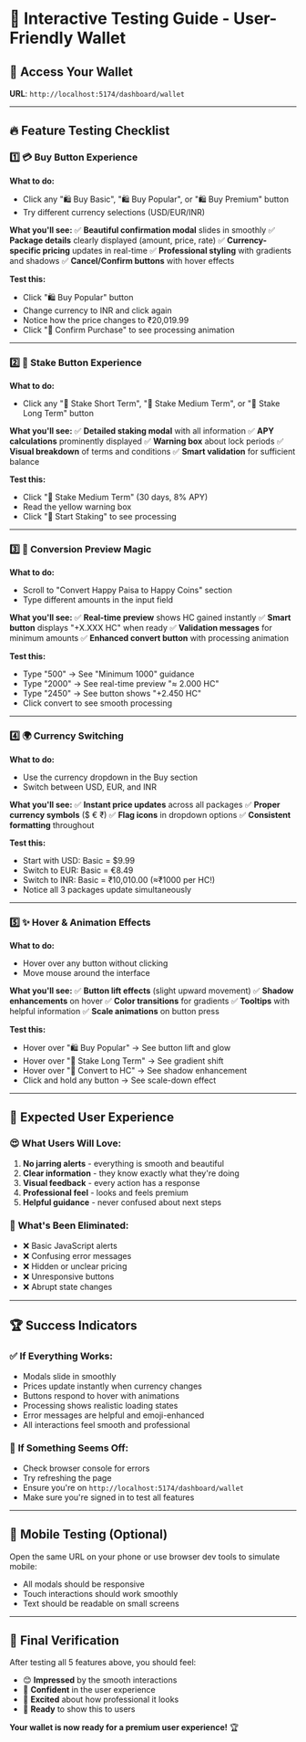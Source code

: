# 🧪 Interactive Testing Guide - User-Friendly Wallet

## 🚀 **Access Your Wallet**
**URL**: `http://localhost:5174/dashboard/wallet`

---

## 🔥 **Feature Testing Checklist**

### 1️⃣ **💳 Buy Button Experience**
**What to do:**
- Click any "🛍️ Buy Basic", "🛍️ Buy Popular", or "🛍️ Buy Premium" button
- Try different currency selections (USD/EUR/INR)

**What you'll see:**
✅ **Beautiful confirmation modal** slides in smoothly
✅ **Package details** clearly displayed (amount, price, rate)
✅ **Currency-specific pricing** updates in real-time
✅ **Professional styling** with gradients and shadows
✅ **Cancel/Confirm buttons** with hover effects

**Test this:**
- Click "🛍️ Buy Popular" button
- Change currency to INR and click again
- Notice how the price changes to ₹20,019.99
- Click "🚀 Confirm Purchase" to see processing animation

---

### 2️⃣ **🏦 Stake Button Experience**
**What to do:**
- Click any "🏦 Stake Short Term", "🏦 Stake Medium Term", or "🏦 Stake Long Term" button

**What you'll see:**
✅ **Detailed staking modal** with all information
✅ **APY calculations** prominently displayed
✅ **Warning box** about lock periods
✅ **Visual breakdown** of terms and conditions
✅ **Smart validation** for sufficient balance

**Test this:**
- Click "🏦 Stake Medium Term" (30 days, 8% APY)
- Read the yellow warning box
- Click "🚀 Start Staking" to see processing

---

### 3️⃣ **🔄 Conversion Preview Magic**
**What to do:**
- Scroll to "Convert Happy Paisa to Happy Coins" section
- Type different amounts in the input field

**What you'll see:**
✅ **Real-time preview** shows HC gained instantly
✅ **Smart button** displays "+X.XXX HC" when ready
✅ **Validation messages** for minimum amounts
✅ **Enhanced convert button** with processing animation

**Test this:**
- Type "500" → See "Minimum 1000" guidance
- Type "2000" → See real-time preview "≈ 2.000 HC"
- Type "2450" → See button shows "+2.450 HC"
- Click convert to see smooth processing

---

### 4️⃣ **🌍 Currency Switching**
**What to do:**
- Use the currency dropdown in the Buy section
- Switch between USD, EUR, and INR

**What you'll see:**
✅ **Instant price updates** across all packages
✅ **Proper currency symbols** ($ € ₹)
✅ **Flag icons** in dropdown options
✅ **Consistent formatting** throughout

**Test this:**
- Start with USD: Basic = $9.99
- Switch to EUR: Basic = €8.49  
- Switch to INR: Basic = ₹10,010.00 (≈₹1000 per HC!)
- Notice all 3 packages update simultaneously

---

### 5️⃣ **✨ Hover & Animation Effects**
**What to do:**
- Hover over any button without clicking
- Move mouse around the interface

**What you'll see:**
✅ **Button lift effects** (slight upward movement)
✅ **Shadow enhancements** on hover
✅ **Color transitions** for gradients
✅ **Tooltips** with helpful information
✅ **Scale animations** on button press

**Test this:**
- Hover over "🛍️ Buy Popular" → See button lift and glow
- Hover over "🏦 Stake Long Term" → See gradient shift
- Hover over "🔄 Convert to HC" → See shadow enhancement
- Click and hold any button → See scale-down effect

---

## 🎯 **Expected User Experience**

### 😍 **What Users Will Love:**
1. **No jarring alerts** - everything is smooth and beautiful
2. **Clear information** - they know exactly what they're doing
3. **Visual feedback** - every action has a response
4. **Professional feel** - looks and feels premium
5. **Helpful guidance** - never confused about next steps

### 🚫 **What's Been Eliminated:**
- ❌ Basic JavaScript alerts
- ❌ Confusing error messages
- ❌ Hidden or unclear pricing
- ❌ Unresponsive buttons
- ❌ Abrupt state changes

---

## 🏆 **Success Indicators**

### ✅ **If Everything Works:**
- Modals slide in smoothly
- Prices update instantly when currency changes
- Buttons respond to hover with animations
- Processing shows realistic loading states
- Error messages are helpful and emoji-enhanced
- All interactions feel smooth and professional

### 🔧 **If Something Seems Off:**
- Check browser console for errors
- Try refreshing the page
- Ensure you're on `http://localhost:5174/dashboard/wallet`
- Make sure you're signed in to test all features

---

## 📱 **Mobile Testing** (Optional)
Open the same URL on your phone or use browser dev tools to simulate mobile:
- All modals should be responsive
- Touch interactions should work smoothly  
- Text should be readable on small screens

---

## 🎉 **Final Verification**

After testing all 5 features above, you should feel:
- 😊 **Impressed** by the smooth interactions
- 🎯 **Confident** in the user experience
- 💫 **Excited** about how professional it looks
- 🚀 **Ready** to show this to users

**Your wallet is now ready for a premium user experience!** 🏆